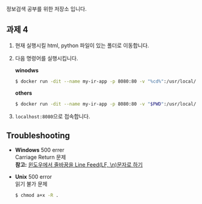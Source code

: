 정보검색 공부를 위한 저장소 입니다.

## 과제 4

1. 현재 실행시킬 html, python 파일이 있는 폴더로 이동합니다.

2. 다음  명령어를 실행시킵니다.
    
    **winodws**
    ```bash
    $ docker run -dit --name my-ir-app -p 8080:80 -v "%cd%":/usr/local/apache2/htdocs/ 5pecia1/ir:4.0
    ```
    
    **others**
    ```bash
    $ docker run -dit --name my-ir-app -p 8080:80 -v "$PWD":/usr/local/apache2/htdocs/ 5pecia1/ir:4.0
    ```

3. `localhost:8080`으로 접속합니다.

## Troubleshooting

* **Windows** 500 errer  
  Carriage Return 문제  
  **참고:** [윈도우에서 줄바꿈을 Line Feed(LF, \n)문자로 하기](https://5pecia1.github.io/posts/2016-11-22-use-lf-with-vim-vscode-git-on-windows.html)

* **Unix** 500 error  
  읽기 불가 문제
  ```bash
  $ chmod a+x -R .
  ```
